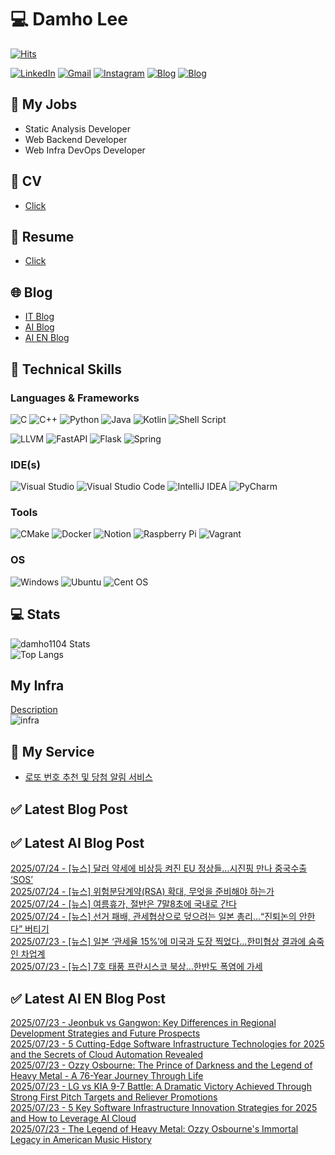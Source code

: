 
# 💻 Damho Lee

[![Hits](https://hits.seeyoufarm.com/api/count/incr/badge.svg?url=https%3A%2F%2Fgithub.com%2Fdamho1104&count_bg=%233D9CC8&title_bg=%23555555&icon=&icon_color=%23E7E7E7&title=hits&edge_flat=false)](https://hits.seeyoufarm.com)  

[![LinkedIn](https://img.shields.io/badge/Linkedin-%230077B5.svg?style=flat&logo=linkedin&logoColor=white)](https://www.linkedin.com/in/damho1104/)
[![Gmail](https://img.shields.io/badge/Gmail-D14836?style=flat&logo=gmail&logoColor=white)](mailto:damho1104@gmail.com)
[![Instagram](https://img.shields.io/badge/Instargram-%23E4405F.svg?style=flat&logo=Instagram&logoColor=white)](https://www.instagram.com/damho1104/)
[![Blog](https://img.shields.io/badge/Blog-%23000000.svg?style=flat&logo=Tistory&logoColor=white)](https://dmomo.co.kr/)
[![Blog](https://img.shields.io/badge/Blog-%23000000.svg?style=flat&logo=WordPress&logoColor=white)](https://blog.ai.dmomo.co.kr/)

## 📃 My Jobs
- Static Analysis Developer
- Web Backend Developer
- Web Infra DevOps Developer

## 📰 CV
- [Click](https://resume.dmomo.net/damho.lee/resume)  

## 📘 Resume
- [Click](https://damho1104.notion.site/8af3191b9815406d95708d9a0cea5a9e)  

## 🌐 Blog
- [IT Blog](https://dmomo.co.kr/)
- [AI Blog](https://blog.ai.dmomo.co.kr/)
- [AI EN Blog](https://ai.trend.dmomo.co.kr/)

## 💪 Technical Skills
### Languages & Frameworks
![C](https://img.shields.io/badge/c-%2300599C.svg?style=flat&logo=c&logoColor=white)
![C++](https://img.shields.io/badge/c++-%2300599C.svg?style=flat&logo=c%2B%2B&logoColor=white)
![Python](https://img.shields.io/badge/Python-3776AB.svg?&style=flat&logo=Python&logoColor=white)
![Java](https://img.shields.io/badge/java-%23ED8B00.svg?style=flat&logo=openjdk&logoColor=white)
![Kotlin](https://img.shields.io/badge/Kotlin-%237F52FF.svg?style=flat&logo=Kotlin&logoColor=white)
![Shell Script](https://img.shields.io/badge/Shell_script-%23121011.svg?style=flat&logo=gnu-bash&logoColor=white)  
  
![LLVM](https://img.shields.io/badge/LLVM/Clang-000B1D.svg?&style=flat&logo=LLVM&logoColor=white)
![FastAPI](https://img.shields.io/badge/FastAPI-005571?style=flat&logo=fastapi)
![Flask](https://img.shields.io/badge/Flask-%23000.svg?style=flat&logo=flask&logoColor=white)
![Spring](https://img.shields.io/badge/Springboot-%236DB33F.svg?style=flat&logo=spring&logoColor=white)
  
  
### IDE(s)
![Visual Studio](https://img.shields.io/badge/Visual%20Studio-5C2D91.svg?style=flat&logo=visual-studio&logoColor=white) 
![Visual Studio Code](https://img.shields.io/badge/Visual%20Studio%20Code-0078d7.svg?style=flat&logo=visual-studio-code&logoColor=white)
![IntelliJ IDEA](https://img.shields.io/badge/IntelliJIDEA-000000.svg?style=flat&logo=intellij-idea&logoColor=white) 
![PyCharm](https://img.shields.io/badge/PyCharm-143?style=flat&logo=pycharm&logoColor=black&color=black&labelColor=green) 


### Tools
![CMake](https://img.shields.io/badge/CMake-%23008FBA.svg?style=flat&logo=cmake&logoColor=white)
![Docker](https://img.shields.io/badge/docker-%230db7ed.svg?style=flat&logo=docker&logoColor=white)
![Notion](https://img.shields.io/badge/Notion-%23000000.svg?style=flat&logo=notion&logoColor=white)
![Raspberry Pi](https://img.shields.io/badge/-RaspberryPi-C51A4A?style=flat&logo=Raspberry-Pi)
![Vagrant](https://img.shields.io/badge/Vagrant-%231563FF.svg?style=flat&logo=vagrant&logoColor=white)


### OS
![Windows](https://img.shields.io/badge/Windows-0078D6?style=flat&logo=windows&logoColor=white)
![Ubuntu](https://img.shields.io/badge/Ubuntu-E95420?style=flat&logo=ubuntu&logoColor=white)
![Cent OS](https://img.shields.io/badge/Cent%20OS-002260?style=flat&logo=centos&logoColor=F0F0F0)


## :computer: Stats
![damho1104 Stats](https://github-readme-stats.vercel.app/api?username=damho1104&hide=issues&show_icons=true&show=prs_merged,prs_merged_percentage&theme=chartreuse-dark)  
![Top Langs](https://github-readme-stats.vercel.app/api/top-langs/?username=damho1104&layout=compact&theme=chartreuse-dark)


## My Infra
[Description](https://dmomo.co.kr/444)  
![infra](https://nextcloud.dmomo.net/apps/files_sharing/publicpreview/EtWDB9RaEXyf4FT?file=/&fileId=142416&x=6016&y=3384&a=true&etag=eee0bc0c4308201c786211582fdbc678)  





## 📣 My Service
- [로또 번호 추천 및 당첨 알림 서비스](https://lotto.dmomo.co.kr/)  


## ✅ Latest Blog Post


## ✅ Latest AI Blog Post
[2025/07/24 - [뉴스] 달러 약세에 비상등 켜진 EU 정상들…시진핑 만나 중국수출 ‘SOS’](https://blog.ai.dmomo.co.kr/news/6519) <br/>
[2025/07/24 - [뉴스] 위험분담계약(RSA) 확대, 무엇을 준비해야 하는가](https://blog.ai.dmomo.co.kr/news/6516) <br/>
[2025/07/24 - [뉴스] 여름휴가, 절반은 7말8초에 국내로 간다](https://blog.ai.dmomo.co.kr/news/6513) <br/>
[2025/07/24 - [뉴스] 선거 패배, 관세협상으로 덮으려는 일본 총리…“진퇴논의 안한다” 버티기](https://blog.ai.dmomo.co.kr/news/6510) <br/>
[2025/07/23 - [뉴스] 일본 ‘관세율 15%’에 미국과 도장 찍었다…한미협상 결과에 숨죽인 차업계](https://blog.ai.dmomo.co.kr/news/6507) <br/>
[2025/07/23 - [뉴스] 7호 태풍 프란시스코 북상…한반도 폭염에 가세](https://blog.ai.dmomo.co.kr/news/6504) <br/>

## ✅ Latest AI EN Blog Post
[2025/07/23 - Jeonbuk vs Gangwon: Key Differences in Regional Development Strategies and Future Prospects](https://ai.trend.dmomo.co.kr/2025/07/jeonbuk-vs-gangwon-key-differences-in.html) <br/>
[2025/07/23 - 5 Cutting-Edge Software Infrastructure Technologies for 2025 and the Secrets of Cloud Automation Revealed](https://ai.trend.dmomo.co.kr/2025/07/5-cutting-edge-software-infrastructure.html) <br/>
[2025/07/23 - Ozzy Osbourne: The Prince of Darkness and the Legend of Heavy Metal - A 76-Year Journey Through Life](https://ai.trend.dmomo.co.kr/2025/07/ozzy-osbourne-prince-of-darkness-and.html) <br/>
[2025/07/23 - LG vs KIA 9-7 Battle: A Dramatic Victory Achieved Through Strong First Pitch Targets and Reliever Promotions](https://ai.trend.dmomo.co.kr/2025/07/lg-vs-kia-9-7-battle-dramatic-victory.html) <br/>
[2025/07/23 - 5 Key Software Infrastructure Innovation Strategies for 2025 and How to Leverage AI Cloud](https://ai.trend.dmomo.co.kr/2025/07/5-key-software-infrastructure.html) <br/>
[2025/07/23 - The Legend of Heavy Metal: Ozzy Osbourne's Immortal Legacy in American Music History](https://ai.trend.dmomo.co.kr/2025/07/the-legend-of-heavy-metal-ozzy.html) <br/>
